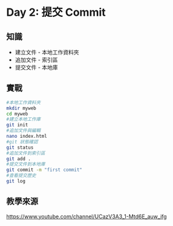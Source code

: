 # Day 2: 提交 Commit

## 知識

* 建立文件 - 本地工作資料夾
* 追加文件 - 索引區
* 提交文件 - 本地庫

## 實戰

```bash
#本地工作資料夾
mkdir myweb 
cd myweb
#建立本地工作庫
git init
#追加文件與編輯 
nano index.html
#git 狀態確認
git status 
#追加文件到索引區
git add .
#提交文件到本地庫
git commit -m "first commit"
#查看提交歷史
git log
```

## 教學來源

<https://www.youtube.com/channel/UCazV3A3_1-Mtd6E_auw_ifg>